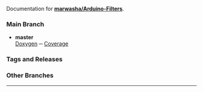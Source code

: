 Documentation for [**marwasha/Arduino-Filters**](https://github.com/marwasha/Arduino-Filters).

### Main Branch

- **master**  
  [Doxygen](Doxygen/index.html) ─ [Coverage](Coverage/index.html)

### Tags and Releases


### Other Branches


***

